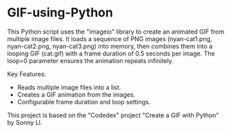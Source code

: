 # GIF-using-Python
This Python script uses the "imageio" library to create an animated GIF from multiple image files. It loads a sequence of PNG images (nyan-cat1.png, nyan-cat2.png, nyan-cat3.png) into memory, then combines them into a looping GIF (cat.gif) with a frame duration of 0.5 seconds per image. The loop=0 parameter ensures the animation repeats infinitely.

Key Features: 
* Reads multiple image files into a list. 
* Creates a GIF animation from the images.  
* Configurable frame duration and loop settings.

This project is based on the "Codedex" project "Create a GIF with Python" by Sonny LI. 
